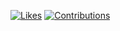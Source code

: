 [![Likes](https://badgen.org/img/zenn/d0ne1s/likes?style=plastic&label=Zenn)](https://zenn.dev/d0ne1s)
[![Contributions](https://badgen.org/img/qiita/d0ne1s/contributions?style=plastic&label=Qiita)](https://qiita.com/d0ne1s)
